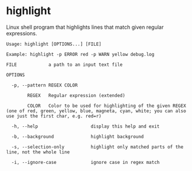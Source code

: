 # highlight
Linux shell program that highlights lines that match given regular expressions.

    Usage: highlight [OPTIONS...] [FILE]

    Example: highlight -p ERROR red -p WARN yellow debug.log

    FILE            a path to an input text file

    OPTIONS

      -p, --pattern REGEX COLOR

            REGEX   Regular expression (extended)

            COLOR   Color to be used for highlighting of the given REGEX (one of red, green, yellow, blue, magneta, cyan, white; you can also use just the first char, e.g. red=r)

      -h, --help                    display this help and exit

      -b, --background              highlight background

      -s, --selection-only          highlight only matched parts of the line, not the whole line

      -i, --ignore-case             ignore case in regex match
